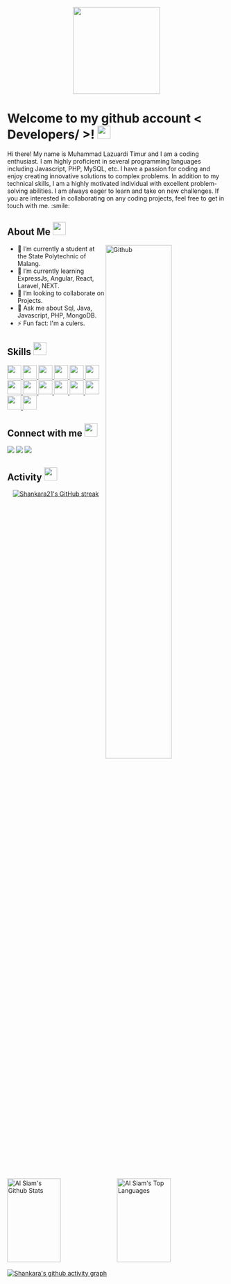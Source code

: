 <p align="center">
    <img width="200" src="https://ik.imagekit.io/siapahayo/d4f14ef7-eccf-42fc-82a1-59fed83461b9.webp?updatedAt=1679628677982">
</p>

<h1> Welcome to my github account < Developers/ >! <img src = "https://raw.githubusercontent.com/MartinHeinz/MartinHeinz/master/wave.gif" width = 30px> </h1>
<p align='center'>
</p>

<div size='20px'> Hi there! My name is Muhammad Lazuardi Timur and I am a coding enthusiast. I am highly proficient in several programming languages including Javascript, PHP, MySQL, etc. I have a passion for coding and enjoy creating innovative solutions to complex problems. In addition to my technical skills, I am a highly motivated individual with excellent problem-solving abilities. I am always eager to learn and take on new challenges. If you are interested in collaborating on any coding projects, feel free to get in touch with me. :smile: 
</div>

<h2> About Me <img src = "https://cdn-icons-png.flaticon.com/512/3357/3357329.png" height="30px"></h2>

<img width="55%" align="right" alt="Github" src="https://ik.imagekit.io/Lazuardi/25273349_programmer_v_02-removebg-preview.png?updatedAt=1687174295036" />

- 🔭 I’m currently a student at the State Polytechnic of Malang.
- 🌱 I’m currently learning ExpressJs, Angular, React, Laravel, NEXT.
- 👯 I’m looking to collaborate on Projects.
- 💬 Ask me about Sql, Java, Javascript, PHP, MongoDB.
- ⚡ Fun fact: I'm a culers.

<h2> Skills <img src = "https://cdn-icons-png.flaticon.com/512/1049/1049443.png" width = 30px> </h2>
<a href= https://github.com/Shankara21?tab=repositories&q=&type=&language=python&sort= > <img width ='32px' src ='https://img.icons8.com/fluency/512/flutter.png'> </a>
<a href= https://github.com/Shankara21?tab=repositories&q=&type=&language=reactjs&sort= > <img width ='32px' src ='https://upload.wikimedia.org/wikipedia/commons/thumb/9/9a/Laravel.svg/1200px-Laravel.svg.png'> </a>
<a href= https://github.com/Shankara21?tab=repositories&q=&type=&language=javascript&sort= > <img width ='32px' src ='https://upload.wikimedia.org/wikipedia/commons/6/6a/JavaScript-logo.png'> </a>
<a href= https://github.com/Shankara21?tab=repositories&q=&type=&language=scikit&sort= > <img width ='32px' src ='https://upload.wikimedia.org/wikipedia/commons/thumb/d/d9/Node.js_logo.svg/590px-Node.js_logo.svg.png'> </a>
<a href= https://github.com/Shankara21?tab=repositories&q=&type=&language=c&sort= > <img width ='32px' src ='https://external-content.duckduckgo.com/iu/?u=https%3A%2F%2Fwww.doubleklickdesigns.com%2Fwp-content%2Fuploads%2F2020%2F07%2Freactjs-300x267.png&f=1&nofb=1&ipt=2a0ba633bb71a2a87fafbe05e1ee311c18df089bbc46d52d358e0f8e1e08e80d&ipo=images'> </a>
<a href= https://github.com/Shankara21?tab=repositories&q=&type=&language=cpp&sort= > <img width ='32px' src ='https://external-content.duckduckgo.com/iu/?u=https%3A%2F%2Fwww.mattbenton.io%2Fimg%2Flogos%2Fvue-9-logo-png-transparent-min.png&f=1&nofb=1&ipt=e909ce31156bbdb0c323b012f946d58c05c9df6bcc025f96332f24da9412e96e&ipo=images'> </a><a href= https://github.com/Shankara21?tab=repositories&q=&type=&language=cpp&sort= > <img width ='32px' src ='https://external-content.duckduckgo.com/iu/?u=https%3A%2F%2Fcdn.freebiesupply.com%2Flogos%2Flarge%2F2x%2Fangular-icon-logo-png-transparent.png&f=1&nofb=1&ipt=00c9040247a5b7e417b57329bb770227437366a50510e6cc40b1096c97ce5501&ipo=images'> </a>
<a href= https://github.com/Shankara21?tab=repositories&q=&type=&language=sqlite&sort= > <img width ='32px' src ='https://external-content.duckduckgo.com/iu/?u=https%3A%2F%2Flogos-download.com%2Fwp-content%2Fuploads%2F2016%2F09%2FPHP_logo.png&f=1&nofb=1&ipt=31fde9a14d8871a6383579cfc0258d7cce101f51176facfe5c1383385722752c&ipo=images'> </a>
<a href= https://github.com/Shankara21?tab=repositories&q=&type=&language=pytorch&sort= > <img width ='32px' src ='https://external-content.duckduckgo.com/iu/?u=https%3A%2F%2Ficon-library.com%2Fimages%2Fjava-icon-png%2Fjava-icon-png-15.jpg&f=1&nofb=1&ipt=43d64376f945d32e93ba1b7bc3313d1216f4c81005ac5acdef5fbefc1a87c0b9&ipo=images'> </a>
<a href= https://github.com/Shankara21?tab=repositories&q=&type=&language=css&sort= > <img width ='32px' src ='https://external-content.duckduckgo.com/iu/?u=https%3A%2F%2Fbrandlogos.net%2Fwp-content%2Fuploads%2F2021%2F09%2Fbootstrap-logo.png&f=1&nofb=1&ipt=990e8f2d0d966d51c0e450816fd593b0b1f5b00be3a0a786cd73962e3d95bb62&ipo=images'> </a>
<a href= https://github.com/Shankara21?tab=repositories&q=&type=&language=html&sort= > <img width ='32px' src ='https://external-content.duckduckgo.com/iu/?u=https%3A%2F%2Fcodekitapp.com%2Fimages%2Fhelp%2Ffree-tailwind-icon%402x.png&f=1&nofb=1&ipt=9749a357c876a26ea9e5036f0ec398ec91ea8721cb30b9f41ae029dd3ae8941b&ipo=images'> </a>
<a href= https://github.com/Shankara21?tab=repositories&q=&type=&language=android&sort= > <img width ='32px' src ='https://external-content.duckduckgo.com/iu/?u=https%3A%2F%2Faltyra.com%2Fwp-content%2Fuploads%2F2018%2F11%2Fmysql-logo-png-transparent.png&f=1&nofb=1&ipt=2480df3840e80cfd6a72f63b09d897f9f3efae3833c1c40186117058e7c29201&ipo=images'> </a>
<a href= https://github.com/Shankara21?tab=repositories&q=&type=&language=csharp&sort= > <img width ='32px' src ='https://external-content.duckduckgo.com/iu/?u=https%3A%2F%2F1000marcas.net%2Fwp-content%2Fuploads%2F2021%2F06%2FMongoDB-Logo.png&f=1&nofb=1&ipt=8549dad073694ec0afa9e19eff93413cc95ffbab9aff80b1d0706c0cebca0309&ipo=images'> </a>
    <a href= https://github.com/Shankara21?tab=repositories&q=&type=&language=csharp&sort= > <img width ='32px' src ='https://external-content.duckduckgo.com/iu/?u=https%3A%2F%2Fcdn.icon-icons.com%2Ficons2%2F2415%2FPNG%2F512%2Ftypescript_plain_logo_icon_146316.png&f=1&nofb=1&ipt=78d6ccc88761a275f6a16aa7fc2de31deed75cafac43c59f9ed1eb8d39ce753b&ipo=images'> </a>

<h2> Connect with me <img src='https://cdn-icons-png.flaticon.com/512/7933/7933271.png' height="30px"> </h2>

<a href="mailto:lazuardit21@gmail.com"><img src="https://img.shields.io/badge/-lazuardit21@gmail.com-D14836?style=flat&logo=Gmail&logoColor=white"/></a> <a href="https://github.com/Shankara21"><img src="https://img.shields.io/badge/-Shankara21-2B3467?style=flat&logo=github&logoColor=white"/></a> <a href="https://www.linkedin.com/in/muhammad-lazuardi-timur-505b2319b/" target="_blank"><img src="https://img.shields.io/badge/-Muhammad Lazuardi Timur-0077b5?style=flat&logo=linkedin&logoColor=white"/></a>

<h2> Activity <img src='https://cdn-icons-png.flaticon.com/512/9609/9609487.png' height="30px"> </h2>
<p align="center">
  <a href="https://github.com/Shankara21">
    <img src="https://github-readme-streak-stats.herokuapp.com/?user=Shankara21&theme=tokyonight&hide_border=true" alt="Shankara21's GitHub streak"/>
  </a>
</p>

<a> 
    <a href="https://github.com/Shankara21"><img alt="Al Siam's Github Stats" src="https://denvercoder1-github-readme-stats.vercel.app/api?username=Shankara21&show_icons=true&count_private=true&theme=tokyonight&hide_border=true" height="192px" width="49.5%"/></a>
  <a href="https://github.com/Shankara21"><img alt="Al Siam's Top Languages" src="https://denvercoder1-github-readme-stats.vercel.app/api/top-langs/?username=Shankara21&langs_count=8&layout=compact&theme=tokyonight&hide_border=true" height="192px" width="49.5%"/></a>
  <br/>
</a>


[![Shankara's github activity graph](https://github-readme-activity-graph.vercel.app/graph?username=Shankara21&theme=tokyo-night)](https://github.com/Shankara21/github-readme-activity-graph)
